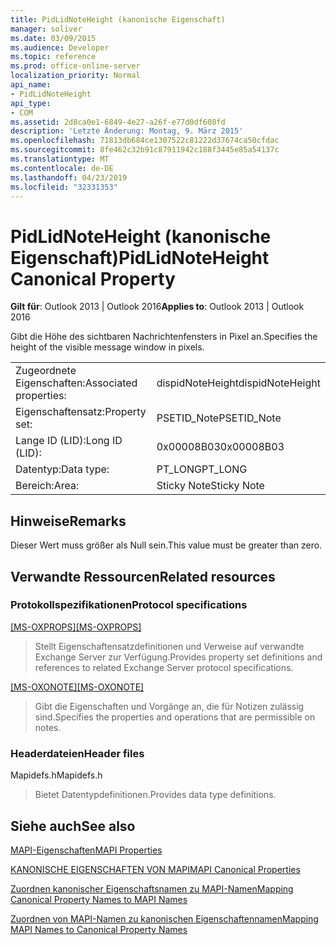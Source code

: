 ```yaml
---
title: PidLidNoteHeight (kanonische Eigenschaft)
manager: soliver
ms.date: 03/09/2015
ms.audience: Developer
ms.topic: reference
ms.prod: office-online-server
localization_priority: Normal
api_name:
- PidLidNoteHeight
api_type:
- COM
ms.assetid: 2d8ca0e1-6849-4e27-a26f-e77d0df608fd
description: 'Letzte Änderung: Montag, 9. März 2015'
ms.openlocfilehash: 71813db684ce1307522c81222d37674ca50cfdac
ms.sourcegitcommit: 8fe462c32b91c87911942c188f3445e85a54137c
ms.translationtype: MT
ms.contentlocale: de-DE
ms.lasthandoff: 04/23/2019
ms.locfileid: "32331353"
---
```

# <a name="pidlidnoteheight-canonical-property"></a><span data-ttu-id="e0f2a-103">PidLidNoteHeight (kanonische Eigenschaft)</span><span class="sxs-lookup"><span data-stu-id="e0f2a-103">PidLidNoteHeight Canonical Property</span></span>

  
  
<span data-ttu-id="e0f2a-104">**Gilt für**: Outlook 2013 | Outlook 2016</span><span class="sxs-lookup"><span data-stu-id="e0f2a-104">**Applies to**: Outlook 2013 | Outlook 2016</span></span> 
  
<span data-ttu-id="e0f2a-105">Gibt die Höhe des sichtbaren Nachrichtenfensters in Pixel an.</span><span class="sxs-lookup"><span data-stu-id="e0f2a-105">Specifies the height of the visible message window in pixels.</span></span> 
  
|||
|:-----|:-----|
|<span data-ttu-id="e0f2a-106">Zugeordnete Eigenschaften:</span><span class="sxs-lookup"><span data-stu-id="e0f2a-106">Associated properties:</span></span>  <br/> |<span data-ttu-id="e0f2a-107">dispidNoteHeight</span><span class="sxs-lookup"><span data-stu-id="e0f2a-107">dispidNoteHeight</span></span>  <br/> |
|<span data-ttu-id="e0f2a-108">Eigenschaftensatz:</span><span class="sxs-lookup"><span data-stu-id="e0f2a-108">Property set:</span></span>  <br/> |<span data-ttu-id="e0f2a-109">PSETID_Note</span><span class="sxs-lookup"><span data-stu-id="e0f2a-109">PSETID_Note</span></span>  <br/> |
|<span data-ttu-id="e0f2a-110">Lange ID (LID):</span><span class="sxs-lookup"><span data-stu-id="e0f2a-110">Long ID (LID):</span></span>  <br/> |<span data-ttu-id="e0f2a-111">0x00008B03</span><span class="sxs-lookup"><span data-stu-id="e0f2a-111">0x00008B03</span></span>  <br/> |
|<span data-ttu-id="e0f2a-112">Datentyp:</span><span class="sxs-lookup"><span data-stu-id="e0f2a-112">Data type:</span></span>  <br/> |<span data-ttu-id="e0f2a-113">PT_LONG</span><span class="sxs-lookup"><span data-stu-id="e0f2a-113">PT_LONG</span></span>  <br/> |
|<span data-ttu-id="e0f2a-114">Bereich:</span><span class="sxs-lookup"><span data-stu-id="e0f2a-114">Area:</span></span>  <br/> |<span data-ttu-id="e0f2a-115">Sticky Note</span><span class="sxs-lookup"><span data-stu-id="e0f2a-115">Sticky Note</span></span>  <br/> |
   
## <a name="remarks"></a><span data-ttu-id="e0f2a-116">Hinweise</span><span class="sxs-lookup"><span data-stu-id="e0f2a-116">Remarks</span></span>

<span data-ttu-id="e0f2a-117">Dieser Wert muss größer als Null sein.</span><span class="sxs-lookup"><span data-stu-id="e0f2a-117">This value must be greater than zero.</span></span>
  
## <a name="related-resources"></a><span data-ttu-id="e0f2a-118">Verwandte Ressourcen</span><span class="sxs-lookup"><span data-stu-id="e0f2a-118">Related resources</span></span>

### <a name="protocol-specifications"></a><span data-ttu-id="e0f2a-119">Protokollspezifikationen</span><span class="sxs-lookup"><span data-stu-id="e0f2a-119">Protocol specifications</span></span>

<span data-ttu-id="e0f2a-120">[[MS-OXPROPS]](https://msdn.microsoft.com/library/f6ab1613-aefe-447d-a49c-18217230b148%28Office.15%29.aspx)</span><span class="sxs-lookup"><span data-stu-id="e0f2a-120">[[MS-OXPROPS]](https://msdn.microsoft.com/library/f6ab1613-aefe-447d-a49c-18217230b148%28Office.15%29.aspx)</span></span>
  
> <span data-ttu-id="e0f2a-121">Stellt Eigenschaftensatzdefinitionen und Verweise auf verwandte Exchange Server zur Verfügung.</span><span class="sxs-lookup"><span data-stu-id="e0f2a-121">Provides property set definitions and references to related Exchange Server protocol specifications.</span></span>
    
<span data-ttu-id="e0f2a-122">[[MS-OXONOTE]](https://msdn.microsoft.com/library/6bf4ed7e-316c-4a3c-be27-5ec93e7ab39f%28Office.15%29.aspx)</span><span class="sxs-lookup"><span data-stu-id="e0f2a-122">[[MS-OXONOTE]](https://msdn.microsoft.com/library/6bf4ed7e-316c-4a3c-be27-5ec93e7ab39f%28Office.15%29.aspx)</span></span>
  
> <span data-ttu-id="e0f2a-123">Gibt die Eigenschaften und Vorgänge an, die für Notizen zulässig sind.</span><span class="sxs-lookup"><span data-stu-id="e0f2a-123">Specifies the properties and operations that are permissible on notes.</span></span>
    
### <a name="header-files"></a><span data-ttu-id="e0f2a-124">Headerdateien</span><span class="sxs-lookup"><span data-stu-id="e0f2a-124">Header files</span></span>

<span data-ttu-id="e0f2a-125">Mapidefs.h</span><span class="sxs-lookup"><span data-stu-id="e0f2a-125">Mapidefs.h</span></span>
  
> <span data-ttu-id="e0f2a-126">Bietet Datentypdefinitionen.</span><span class="sxs-lookup"><span data-stu-id="e0f2a-126">Provides data type definitions.</span></span>
    
## <a name="see-also"></a><span data-ttu-id="e0f2a-127">Siehe auch</span><span class="sxs-lookup"><span data-stu-id="e0f2a-127">See also</span></span>



[<span data-ttu-id="e0f2a-128">MAPI-Eigenschaften</span><span class="sxs-lookup"><span data-stu-id="e0f2a-128">MAPI Properties</span></span>](mapi-properties.md)
  
[<span data-ttu-id="e0f2a-129">KANONISCHE EIGENSCHAFTEN VON MAPI</span><span class="sxs-lookup"><span data-stu-id="e0f2a-129">MAPI Canonical Properties</span></span>](mapi-canonical-properties.md)
  
[<span data-ttu-id="e0f2a-130">Zuordnen kanonischer Eigenschaftsnamen zu MAPI-Namen</span><span class="sxs-lookup"><span data-stu-id="e0f2a-130">Mapping Canonical Property Names to MAPI Names</span></span>](mapping-canonical-property-names-to-mapi-names.md)
  
[<span data-ttu-id="e0f2a-131">Zuordnen von MAPI-Namen zu kanonischen Eigenschaftennamen</span><span class="sxs-lookup"><span data-stu-id="e0f2a-131">Mapping MAPI Names to Canonical Property Names</span></span>](mapping-mapi-names-to-canonical-property-names.md)

